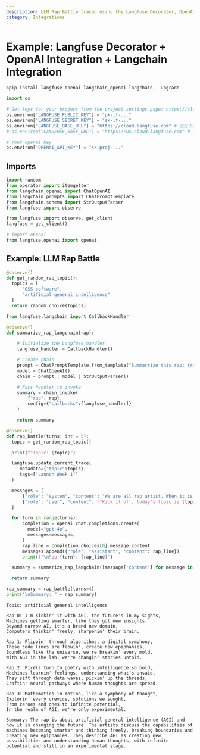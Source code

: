 ```yaml
---
description: LLM Rap Battle traced using the Langfuse Decorator, OpenAI & Langchain Integration
category: Integrations
---
```


# Example: Langfuse Decorator + OpenAI Integration + Langchain Integration


```python
%pip install langfuse openai langchain_openai langchain --upgrade
```


```python
import os

# Get keys for your project from the project settings page: https://cloud.langfuse.com
os.environ["LANGFUSE_PUBLIC_KEY"] = "pk-lf-..." 
os.environ["LANGFUSE_SECRET_KEY"] = "sk-lf-..." 
os.environ["LANGFUSE_BASE_URL"] = "https://cloud.langfuse.com" # 🇪🇺 EU region
# os.environ["LANGFUSE_BASE_URL"] = "https://us.cloud.langfuse.com" # 🇺🇸 US region

# Your openai key
os.environ["OPENAI_API_KEY"] = "sk-proj-..."
```

## Imports


```python
import random
from operator import itemgetter
from langchain_openai import ChatOpenAI
from langchain.prompts import ChatPromptTemplate
from langchain.schema import StrOutputParser
from langfuse import observe
```


```python
from langfuse import observe, get_client
langfuse = get_client()

# import openai
from langfuse.openai import openai
```

## Example: LLM Rap Battle


```python
@observe()
def get_random_rap_topic():
  topics = [
      "OSS software",
      "artificial general intelligence"
  ]
  return random.choice(topics)
```


```python
from langfuse.langchain import CallbackHandler

@observe()
def summarize_rap_langchain(rap):

    # Initialize the Langfuse handler
    langfuse_handler = CallbackHandler()

    # Create chain
    prompt = ChatPromptTemplate.from_template("Summarrize this rap: {rap}")
    model = ChatOpenAI()
    chain = prompt | model | StrOutputParser()

    # Pass handler to invoke
    summary = chain.invoke(
        {"rap": rap},
        config={"callbacks":[langfuse_handler]}
    )

    return summary
```


```python
@observe()
def rap_battle(turns: int = 5):
  topic = get_random_rap_topic()

  print(f"Topic: {topic}")

  langfuse.update_current_trace(
     metadata={"topic":topic},
     tags=["Launch Week 1"]
  )

  messages = [
      {"role": "system", "content": "We are all rap artist. When it is our turn, we drop a fresh line."},
      {"role": "user", "content": f"Kick it off, today's topic is {topic}, here's the mic..."}
  ]

  for turn in range(turns):
      completion = openai.chat.completions.create(
        model="gpt-4o",
        messages=messages,
      )
      rap_line = completion.choices[0].message.content
      messages.append({"role": "assistant", "content": rap_line})
      print(f"\nRap {turn}: {rap_line}")

  summary = summarize_rap_langchain([message['content'] for message in messages])

  return summary
```


```python
rap_summary = rap_battle(turns=4)
print("\nSummary: " + rap_summary)
```

    Topic: artificial general intelligence
    
    Rap 0: I'm kickin' it with AGI, the future's in my sights,  
    Machines getting smarter, like they got new insights,  
    Beyond narrow AI, it's a brand new domain,  
    Computers thinkin' freely, sharpenin' their brain.  
    
    Rap 1: Flippin' through algorithms, a digital symphony,  
    These code lines are flowin', create new epiphanies,  
    Boundless like the universe, we're breakin' every mold,  
    With AGI in the lab, we're changin' stories untold.  
    
    Rap 2: Pixels turn to poetry with intelligence so bold,  
    Machines learnin' feelings, understanding what’s unsaid,  
    They sift through data waves, pickin' up the threads,  
    Craftin' neural pathways where human thoughts are spread.  
    
    Rap 3: Mathematics in motion, like a symphony of thought,  
    Explorin' every crevice, solutions we sought,  
    From zeroes and ones to infinite potential,  
    In the realm of AGI, we're only experimental.  
    
    Summary: The rap is about artificial general intelligence (AGI) and how it is changing the future. The artists discuss the capabilities of machines becoming smarter and thinking freely, breaking boundaries and creating new epiphanies. They describe AGI as creating new possibilities and understanding human thoughts, with infinite potential and still in an experimental stage.

